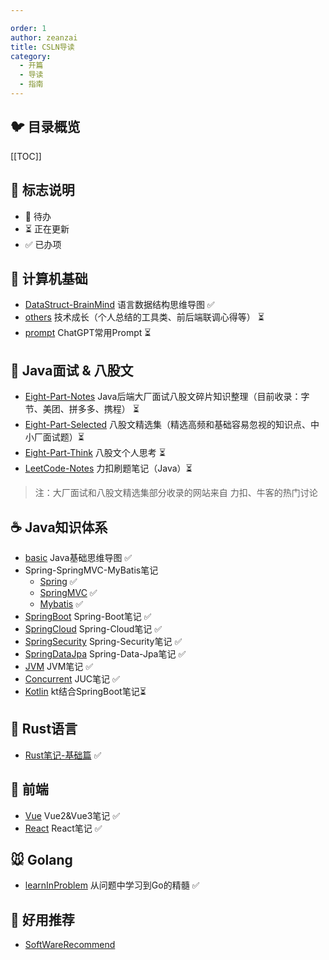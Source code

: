 ```yaml
---

order: 1
author: zeanzai
title: CSLN导读
category:
  - 开篇
  - 导读
  - 指南
---
```


## :bird: 目录概览
[[TOC]]

## :milky_way: 标志说明

* 🚫 待办
* ⏳ 正在更新
* ✅ 已办项


## :baby_chick: 计算机基础

* [DataStruct-BrainMind](/fundamental/datastruct.md) 语言数据结构思维导图 ✅ 
* [others](/others/personal_tech.md) 技术成长（个人总结的工具类、前后端联调心得等） ⏳
* [prompt](/others/chatgpt_prompt) ChatGPT常用Prompt ⏳



## :tiger: Java面试 & 八股文

* [Eight-Part-Notes](/Java/eightpart/giant.md)  Java后端大厂面试八股文碎片知识整理（目前收录：字节、美团、拼多多、携程） ⏳ 
* [Eight-Part-Selected](/Java/eightpart/foundation.md)  八股文精选集（精选高频和基础容易忽视的知识点、中小厂面试题）⏳ 
* [Eight-Part-Think](/Java/eightpart/think.md)  八股文个人思考 ⏳
* [LeetCode-Notes](/Java/leetcode/leetcode.md) 力扣刷题笔记（Java）⏳ 

> 注：大厂面试和八股文精选集部分收录的网站来自 力扣、牛客的热门讨论

## :coffee: Java知识体系

* [basic](/Java/basic/basic.md)  Java基础思维导图 ✅ 
* Spring-SpringMVC-MyBatis笔记
  * [Spring](/Java/fm/Spring.md) ✅
  * [SpringMVC](/Java/fm/SpringMVC.md)  ✅
  * [Mybatis](/Java/fm/Mybatis.md)  ✅
* [SpringBoot](/Java/fm/SpringBoot.md)  Spring-Boot笔记 ✅ 
* [SpringCloud](/Java/fm/SpringCloud.md) Spring-Cloud笔记 ✅ 
* [SpringSecurity](/Java/fm/SpringSecurity.md) Spring-Security笔记 ✅ 
* [SpringDataJpa](/Java/fm/SpringDataJpa.md)  Spring-Data-Jpa笔记 ✅ 
* [JVM](/Java/jvm/part1/1.简介.md) JVM笔记 ✅ 
* [Concurrent](/Java/concurrent/concurrent.md)  JUC笔记 ✅ 
* [Kotlin](/Java/kotlin/kotlin.md)  kt结合SpringBoot笔记⏳

## 🦀 Rust语言

- [Rust笔记-基础篇](/rust/basic.md) ✅

## :ocean: 前端

*  [Vue](/frontend/vue/vue.md) Vue2&Vue3笔记 ✅ 
*  [React](/frontend/react/react.md) React笔记 ✅


## :mouse: Golang

* [learnInProblem](/golang/learnInProblem.md)   从问题中学习到Go的精髓 ✅ 

## 🍒 好用推荐

- [SoftWareRecommend](/recommend/software.md)
